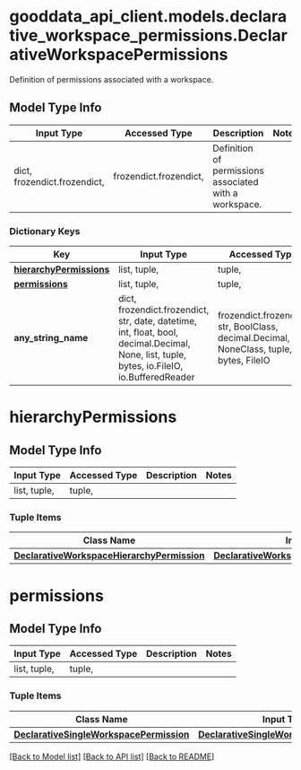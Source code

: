# gooddata_api_client.models.declarative_workspace_permissions.DeclarativeWorkspacePermissions

Definition of permissions associated with a workspace.

## Model Type Info
Input Type | Accessed Type | Description | Notes
------------ | ------------- | ------------- | -------------
dict, frozendict.frozendict,  | frozendict.frozendict,  | Definition of permissions associated with a workspace. | 

### Dictionary Keys
Key | Input Type | Accessed Type | Description | Notes
------------ | ------------- | ------------- | ------------- | -------------
**[hierarchyPermissions](#hierarchyPermissions)** | list, tuple,  | tuple,  |  | [optional] 
**[permissions](#permissions)** | list, tuple,  | tuple,  |  | [optional] 
**any_string_name** | dict, frozendict.frozendict, str, date, datetime, int, float, bool, decimal.Decimal, None, list, tuple, bytes, io.FileIO, io.BufferedReader | frozendict.frozendict, str, BoolClass, decimal.Decimal, NoneClass, tuple, bytes, FileIO | any string name can be used but the value must be the correct type | [optional]

# hierarchyPermissions

## Model Type Info
Input Type | Accessed Type | Description | Notes
------------ | ------------- | ------------- | -------------
list, tuple,  | tuple,  |  | 

### Tuple Items
Class Name | Input Type | Accessed Type | Description | Notes
------------- | ------------- | ------------- | ------------- | -------------
[**DeclarativeWorkspaceHierarchyPermission**](DeclarativeWorkspaceHierarchyPermission.md) | [**DeclarativeWorkspaceHierarchyPermission**](DeclarativeWorkspaceHierarchyPermission.md) | [**DeclarativeWorkspaceHierarchyPermission**](DeclarativeWorkspaceHierarchyPermission.md) |  | 

# permissions

## Model Type Info
Input Type | Accessed Type | Description | Notes
------------ | ------------- | ------------- | -------------
list, tuple,  | tuple,  |  | 

### Tuple Items
Class Name | Input Type | Accessed Type | Description | Notes
------------- | ------------- | ------------- | ------------- | -------------
[**DeclarativeSingleWorkspacePermission**](DeclarativeSingleWorkspacePermission.md) | [**DeclarativeSingleWorkspacePermission**](DeclarativeSingleWorkspacePermission.md) | [**DeclarativeSingleWorkspacePermission**](DeclarativeSingleWorkspacePermission.md) |  | 

[[Back to Model list]](../../README.md#documentation-for-models) [[Back to API list]](../../README.md#documentation-for-api-endpoints) [[Back to README]](../../README.md)
